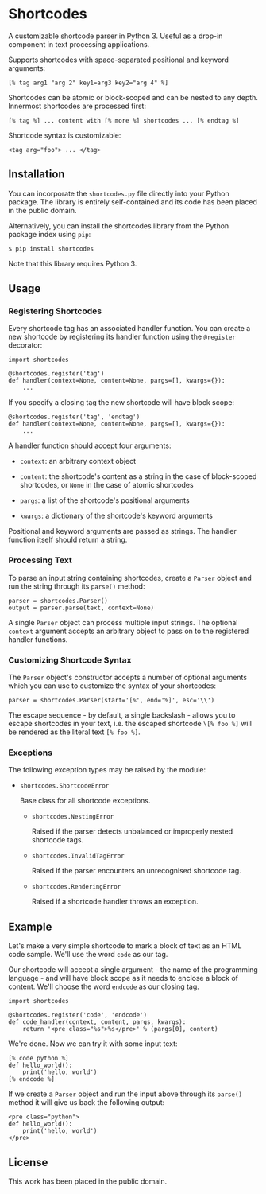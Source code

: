 
# Shortcodes

A customizable shortcode parser in Python 3. Useful as a drop-in component in text processing applications.

Supports shortcodes with space-separated positional and keyword arguments:

    [% tag arg1 "arg 2" key1=arg3 key2="arg 4" %]

Shortcodes can be atomic or block-scoped and can be nested to any depth. Innermost shortcodes are processed first:

    [% tag %] ... content with [% more %] shortcodes ... [% endtag %]

Shortcode syntax is customizable:

    <tag arg="foo"> ... </tag>


## Installation

You can incorporate the `shortcodes.py` file directly into your Python package. The library is entirely self-contained and its code has been placed in the public domain.

Alternatively, you can install the shortcodes library from the Python package index using `pip`:

    $ pip install shortcodes

Note that this library requires Python 3.


## Usage

### Registering Shortcodes

Every shortcode tag has an associated handler function. You can create a new shortcode by registering its handler function using the `@register` decorator:

    import shortcodes

    @shortcodes.register('tag')
    def handler(context=None, content=None, pargs=[], kwargs={}):
        ...

If you specify a closing tag the new shortcode will have block scope:

    @shortcodes.register('tag', 'endtag')
    def handler(context=None, content=None, pargs=[], kwargs={}):
        ...

A handler function should accept four arguments:

* `context`: an arbitrary context object

* `content`: the shortcode's content as a string in the case of block-scoped shortcodes, or `None` in the case of atomic shortcodes

* `pargs`: a list of the shortcode's positional arguments

* `kwargs`: a dictionary of the shortcode's keyword arguments

Positional and keyword arguments are passed as strings. The handler function
itself should return a string.


### Processing Text

To parse an input string containing shortcodes, create a `Parser` object and run the string through its `parse()` method:

    parser = shortcodes.Parser()
    output = parser.parse(text, context=None)

A single `Parser` object can process multiple input strings. The optional `context` argument accepts an arbitrary object to pass on to the registered handler functions.


### Customizing Shortcode Syntax

The `Parser` object's constructor accepts a number of optional arguments which you can use to customize the syntax of your shortcodes:

    parser = shortcodes.Parser(start='[%', end='%]', esc='\\')

The escape sequence - by default, a single backslash - allows you to escape shortcodes in your text, i.e. the escaped shortcode `\[% foo %]` will be rendered as the literal text `[% foo %]`.


### Exceptions

The following exception types may be raised by the module:

*   `shortcodes.ShortcodeError`

    Base class for all shortcode exceptions.

    *   `shortcodes.NestingError`

        Raised if the parser detects unbalanced or improperly nested shortcode tags.

    *   `shortcodes.InvalidTagError`

        Raised if the parser encounters an unrecognised shortcode tag.

    *   `shortcodes.RenderingError`

        Raised if a shortcode handler throws an exception.


## Example

Let's make a very simple shortcode to mark a block of text as an HTML code sample. We'll use the word `code` as our tag.

Our shortcode will accept a single argument - the name of the programming language - and will have block scope as it needs to enclose a block of content. We'll choose the word `endcode` as our closing tag.

    import shortcodes

    @shortcodes.register('code', 'endcode')
    def code_handler(context, content, pargs, kwargs):
        return '<pre class="%s">%s</pre>' % (pargs[0], content)

We're done. Now we can try it with some input text:

    [% code python %]
    def hello_world():
        print('hello, world')
    [% endcode %]

If we create a `Parser` object and run the input above through its `parse()` method it will give us back the following output:

    <pre class="python">
    def hello_world():
        print('hello, world')
    </pre>


## License

This work has been placed in the public domain.
